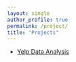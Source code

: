 ```yaml
---
layout: single
author_profile: true
permalink: /project/
title: "Projects"
---
```


- [Yelp Data Analysis](https://david-data-scientist.github.io/Project/)
